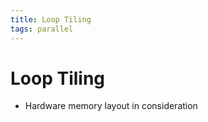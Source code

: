 ```yaml
---
title: Loop Tiling
tags: parallel
---
```


# Loop Tiling
- Hardware memory layout in consideration














































